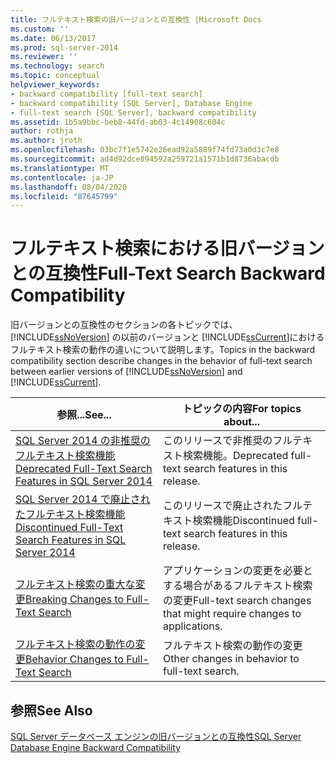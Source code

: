 ```yaml
---
title: フルテキスト検索の旧バージョンとの互換性 |Microsoft Docs
ms.custom: ''
ms.date: 06/13/2017
ms.prod: sql-server-2014
ms.reviewer: ''
ms.technology: search
ms.topic: conceptual
helpviewer_keywords:
- backward compatibility [full-text search]
- backward compatibility [SQL Server], Database Engine
- full-text search [SQL Server], backward compatibility
ms.assetid: 1b5a9bbc-beb8-44fd-ab03-4c14908c604c
author: rothja
ms.author: jroth
ms.openlocfilehash: 03bc7f1e5742e26ead92a5889f74fd73a0d3c7e8
ms.sourcegitcommit: ad4d92dce894592a259721a1571b1d8736abacdb
ms.translationtype: MT
ms.contentlocale: ja-JP
ms.lasthandoff: 08/04/2020
ms.locfileid: "87645799"
---
```

# <a name="full-text-search-backward-compatibility"></a><span data-ttu-id="97589-102">フルテキスト検索における旧バージョンとの互換性</span><span class="sxs-lookup"><span data-stu-id="97589-102">Full-Text Search Backward Compatibility</span></span>
  <span data-ttu-id="97589-103">旧バージョンとの互換性のセクションの各トピックでは、 [!INCLUDE[ssNoVersion](../includes/ssnoversion-md.md)] の以前のバージョンと [!INCLUDE[ssCurrent](../includes/sscurrent-md.md)]におけるフルテキスト検索の動作の違いについて説明します。</span><span class="sxs-lookup"><span data-stu-id="97589-103">Topics in the backward compatibility section describe changes in the behavior of full-text search between earlier versions of [!INCLUDE[ssNoVersion](../includes/ssnoversion-md.md)] and [!INCLUDE[ssCurrent](../includes/sscurrent-md.md)].</span></span>  
  
|<span data-ttu-id="97589-104">参照...</span><span class="sxs-lookup"><span data-stu-id="97589-104">See...</span></span>|<span data-ttu-id="97589-105">トピックの内容</span><span class="sxs-lookup"><span data-stu-id="97589-105">For topics about...</span></span>|  
|----------|-----------------------|  
|[<span data-ttu-id="97589-106">SQL Server 2014 の非推奨のフルテキスト検索機能</span><span class="sxs-lookup"><span data-stu-id="97589-106">Deprecated Full-Text Search Features in SQL Server 2014</span></span>](../relational-databases/search/deprecated-full-text-search-features-in-sql-server-2016.md)|<span data-ttu-id="97589-107">このリリースで非推奨のフルテキスト検索機能。</span><span class="sxs-lookup"><span data-stu-id="97589-107">Deprecated full-text search features in this release.</span></span>|  
|[<span data-ttu-id="97589-108">SQL Server 2014 で廃止されたフルテキスト検索機能</span><span class="sxs-lookup"><span data-stu-id="97589-108">Discontinued Full-Text Search Features in SQL Server 2014</span></span>](../../2014/database-engine/discontinued-full-text-search-features-in-sql-server-2014.md)|<span data-ttu-id="97589-109">このリリースで廃止されたフルテキスト検索機能</span><span class="sxs-lookup"><span data-stu-id="97589-109">Discontinued full-text search features in this release.</span></span>|  
|[<span data-ttu-id="97589-110">フルテキスト検索の重大な変更</span><span class="sxs-lookup"><span data-stu-id="97589-110">Breaking Changes to Full-Text Search</span></span>](breaking-changes-to-full-text-search.md)|<span data-ttu-id="97589-111">アプリケーションの変更を必要とする場合があるフルテキスト検索の変更</span><span class="sxs-lookup"><span data-stu-id="97589-111">Full-text search changes that might require changes to applications.</span></span>|  
|[<span data-ttu-id="97589-112">フルテキスト検索の動作の変更</span><span class="sxs-lookup"><span data-stu-id="97589-112">Behavior Changes to Full-Text Search</span></span>](../../2014/database-engine/behavior-changes-to-full-text-search.md)|<span data-ttu-id="97589-113">フルテキスト検索の動作の変更</span><span class="sxs-lookup"><span data-stu-id="97589-113">Other changes in behavior to full-text search.</span></span>|  
  
## <a name="see-also"></a><span data-ttu-id="97589-114">参照</span><span class="sxs-lookup"><span data-stu-id="97589-114">See Also</span></span>  
 [<span data-ttu-id="97589-115">SQL Server データベース エンジンの旧バージョンとの互換性</span><span class="sxs-lookup"><span data-stu-id="97589-115">SQL Server Database Engine Backward Compatibility</span></span>](sql-server-database-engine-backward-compatibility.md)  
  
  
